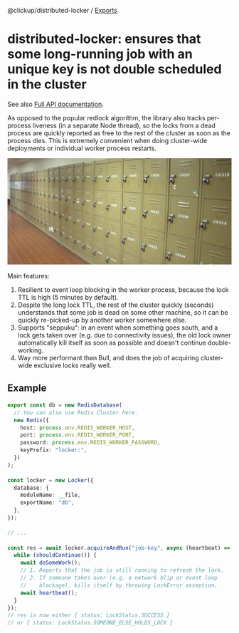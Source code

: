 @clickup/distributed-locker / [Exports](modules.md)

# distributed-locker: ensures that some long-running job with an unique key is not double scheduled in the cluster

See also [Full API documentation](https://github.com/clickup/distributed-locker/blob/master/docs/modules.md).

As opposed to the popular redlock algorithm, the library also tracks per-process
liveness (in a separate Node thread), so the locks from a dead process are
quickly reported as free to the rest of the cluster as soon as the process dies.
This is extremely convenient when doing cluster-wide deployments or individual
worker process restarts.

<img src="README.jpg" />

Main features:

1. Resilient to event loop blocking in the worker process, because the lock TTL
   is high (5 minutes by default).
2. Despite the long lock TTL, the rest of the cluster quickly (seconds)
   understands that some job is dead on some other machine, so it can be quickly
   re-picked-up by another worker somewhere else.
3. Supports "seppuku": in an event when something goes south, and a lock gets
   taken over (e.g. due to connectivity issues), the old lock owner
   automatically kill itself as soon as possible and doesn't continue
   double-working.
4. Way more performant than Bull, and does the job of acquiring cluster-wide
   exclusive locks really well.

## Example

```ts
export const db = new RedisDatabase(
  // You can also use Redis Cluster here.
  new Redis({
    host: process.env.REDIS_WORKER_HOST,
    port: process.env.REDIS_WORKER_PORT,
    password: process.env.REDIS_WORKER_PASSWORD,
    keyPrefix: "locker:",
  })
);

const locker = new Locker({
  database: {
    moduleName: __file,
    exportName: "db",
  },
});

// ...

const res = await locker.acquireAndRun("job-key", async (heartbeat) => {
  while (shouldContinue()) {
    await doSomeWork();
    // 1. Reports that the job is still running to refresh the lock.
    // 2. If someone takes over (e.g. a network blip or event loop
    //    blockage), kills itself by throwing LockError exception.
    await heartbeat();
  }
});
// res is now either { status: LockStatus.SUCCESS } 
// or { status: LockStatus.SOMEONE_ELSE_HOLDS_LOCK }
```
